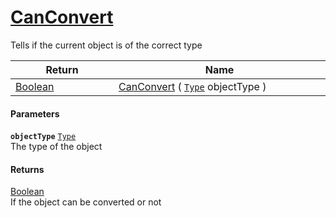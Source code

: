 # [CanConvert](./FeatureDescriptorDictionaryConverter--CanConvert.md)

Tells if the current object is of the correct type

| Return<div><a href="#"><img width=225></a></div> | Name<div><a href="#"><img width=525></a></div> | 
| --- | --- | 
| [Boolean](https://docs.microsoft.com/en-us/dotnet/api/System.Boolean) | [CanConvert](./FeatureDescriptorDictionaryConverter--CanConvert.md) ( [`Type`](https://docs.microsoft.com/en-us/dotnet/api/System.Type) objectType ) | 


#### Parameters
**`objectType`**  [`Type`](https://docs.microsoft.com/en-us/dotnet/api/System.Type)<br>The type of the object
#### Returns
[Boolean](https://docs.microsoft.com/en-us/dotnet/api/System.Boolean)<br>
If the object can be converted or not